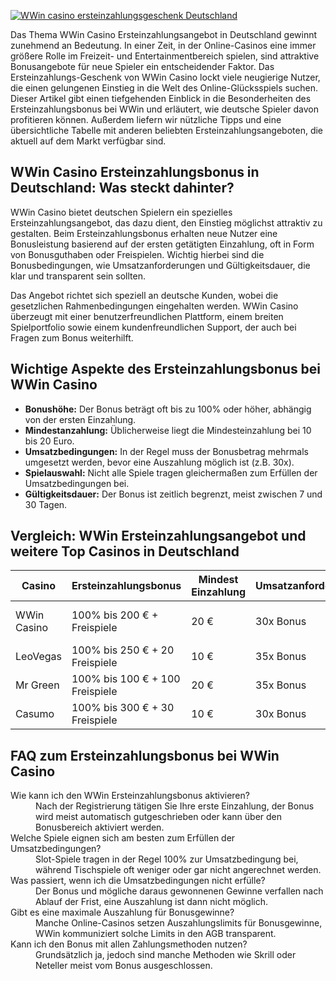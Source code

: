 [![WWin casino ersteinzahlungsgeschenk Deutschland](https://123-caf.pages.dev/gitsignup.png)](https://vrmoo.ru/Bt82HjjY)

<p>Das Thema WWin Casino Ersteinzahlungsangebot in Deutschland gewinnt zunehmend an Bedeutung. In einer Zeit, in der Online-Casinos eine immer größere Rolle im Freizeit- und Entertainmentbereich spielen, sind attraktive Bonusangebote für neue Spieler ein entscheidender Faktor. Das Ersteinzahlungs-Geschenk von WWin Casino lockt viele neugierige Nutzer, die einen gelungenen Einstieg in die Welt des Online-Glücksspiels suchen. Dieser Artikel gibt einen tiefgehenden Einblick in die Besonderheiten des Ersteinzahlungsbonus bei WWin und erläutert, wie deutsche Spieler davon profitieren können. Außerdem liefern wir nützliche Tipps und eine übersichtliche Tabelle mit anderen beliebten Ersteinzahlungsangeboten, die aktuell auf dem Markt verfügbar sind.</p>  <h2>WWin Casino Ersteinzahlungsbonus in Deutschland: Was steckt dahinter?</h2> <p>WWin Casino bietet deutschen Spielern ein spezielles Ersteinzahlungsangebot, das dazu dient, den Einstieg möglichst attraktiv zu gestalten. Beim Ersteinzahlungsbonus erhalten neue Nutzer eine Bonusleistung basierend auf der ersten getätigten Einzahlung, oft in Form von Bonusguthaben oder Freispielen. Wichtig hierbei sind die Bonusbedingungen, wie Umsatzanforderungen und Gültigkeitsdauer, die klar und transparent sein sollten.</p> <p>Das Angebot richtet sich speziell an deutsche Kunden, wobei die gesetzlichen Rahmenbedingungen eingehalten werden. WWin Casino überzeugt mit einer benutzerfreundlichen Plattform, einem breiten Spielportfolio sowie einem kundenfreundlichen Support, der auch bei Fragen zum Bonus weiterhilft.</p>  <h2>Wichtige Aspekte des Ersteinzahlungsbonus bei WWin Casino</h2> <ul>   <li><strong>Bonushöhe:</strong> Der Bonus beträgt oft bis zu 100% oder höher, abhängig von der ersten Einzahlung.</li>   <li><strong>Mindestanzahlung:</strong> Üblicherweise liegt die Mindesteinzahlung bei 10 bis 20 Euro.</li>   <li><strong>Umsatzbedingungen:</strong> In der Regel muss der Bonusbetrag mehrmals umgesetzt werden, bevor eine Auszahlung möglich ist (z.B. 30x).</li>   <li><strong>Spielauswahl:</strong> Nicht alle Spiele tragen gleichermaßen zum Erfüllen der Umsatzbedingungen bei.</li>   <li><strong>Gültigkeitsdauer:</strong> Der Bonus ist zeitlich begrenzt, meist zwischen 7 und 30 Tagen.</li> </ul>  <h2>Vergleich: WWin Ersteinzahlungsangebot und weitere Top Casinos in Deutschland</h2> <table>   <thead>     <tr>       <th>Casino</th>       <th>Ersteinzahlungsbonus</th>       <th>Mindest Einzahlung</th>       <th>Umsatzanforderungen</th>       <th>Besonderheiten</th>     </tr>   </thead>   <tbody>     <tr>       <td>WWin Casino</td>       <td>100% bis 200 € + Freispiele</td>       <td>20 €</td>       <td>30x Bonus</td>       <td>Breite Spielauswahl, deutscher Support</td>     </tr>     <tr>       <td>LeoVegas</td>       <td>100% bis 250 € + 20 Freispiele</td>       <td>10 €</td>       <td>35x Bonus</td>       <td>Mobile-freundlich, Live Casino</td>     </tr>     <tr>       <td>Mr Green</td>       <td>100% bis 100 € + 100 Freispiele</td>       <td>20 €</td>       <td>35x Bonus</td>       <td>Starke Sicherheitsfeatures</td>     </tr>     <tr>       <td>Casumo</td>       <td>100% bis 300 € + 30 Freispiele</td>       <td>10 €</td>       <td>30x Bonus</td>       <td>Innovatives Treueprogramm</td>     </tr>   </tbody> </table>  <h2>FAQ zum Ersteinzahlungsbonus bei WWin Casino</h2> <dl>   <dt>Wie kann ich den WWin Ersteinzahlungsbonus aktivieren?</dt>   <dd>Nach der Registrierung tätigen Sie Ihre erste Einzahlung, der Bonus wird meist automatisch gutgeschrieben oder kann über den Bonusbereich aktiviert werden.</dd>    <dt>Welche Spiele eignen sich am besten zum Erfüllen der Umsatzbedingungen?</dt>   <dd>Slot-Spiele tragen in der Regel 100% zur Umsatzbedingung bei, während Tischspiele oft weniger oder gar nicht angerechnet werden.</dd>    <dt>Was passiert, wenn ich die Umsatzbedingungen nicht erfülle?</dt>   <dd>Der Bonus und mögliche daraus gewonnenen Gewinne verfallen nach Ablauf der Frist, eine Auszahlung ist dann nicht möglich.</dd>    <dt>Gibt es eine maximale Auszahlung für Bonusgewinne?</dt>   <dd>Manche Online-Casinos setzen Auszahlungslimits für Bonusgewinne, WWin kommuniziert solche Limits in den AGB transparent.</dd>    <dt>Kann ich den Bonus mit allen Zahlungsmethoden nutzen?</dt>   <dd>Grundsätzlich ja, jedoch sind manche Methoden wie Skrill oder Neteller meist vom Bonus ausgeschlossen.</dd> </dl>